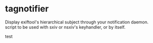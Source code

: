 # tagnotifier
Display exiftool's hierarchical subject through your notification daemon.
script to be used with sxiv or nsxiv's keyhandler, or by itself.

test
